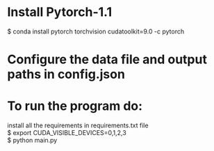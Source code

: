 
# Install **Pytorch-1.1**
$ conda install pytorch torchvision cudatoolkit=9.0 -c pytorch

# Configure the data file and output paths in config.json

# To run the program do:
install all the requirements in requirements.txt file </br>
$ export CUDA_VISIBLE_DEVICES=0,1,2,3 </br>
$ python main.py </br>


